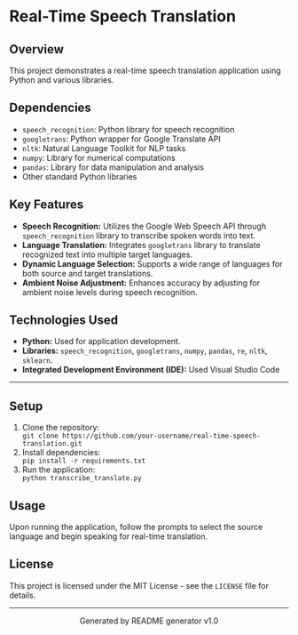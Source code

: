 <!DOCTYPE html>
<html lang="en">
<body>
    <h1>Real-Time Speech Translation</h1>
    <h2>Overview</h2>
    <p>This project demonstrates a real-time speech translation application using Python and various libraries.</p>
    <h2>Dependencies</h2>
    <ul>
        <li><code>speech_recognition</code>: Python library for speech recognition</li>
        <li><code>googletrans</code>: Python wrapper for Google Translate API</li>
        <li><code>nltk</code>: Natural Language Toolkit for NLP tasks</li>
        <li><code>numpy</code>: Library for numerical computations</li>
        <li><code>pandas</code>: Library for data manipulation and analysis</li>
        <li>Other standard Python libraries</li>
    </ul>
    <h2>Key Features</h2>
    <ul>
        <li><strong>Speech Recognition:</strong> Utilizes the Google Web Speech API through <code>speech_recognition</code> library to transcribe spoken words into text.</li>
        <li><strong>Language Translation:</strong> Integrates <code>googletrans</code> library to translate recognized text into multiple target languages.</li>
        <li><strong>Dynamic Language Selection:</strong> Supports a wide range of languages for both source and target translations.</li>
        <li><strong>Ambient Noise Adjustment:</strong> Enhances accuracy by adjusting for ambient noise levels during speech recognition.</li>
    </ul>
    <h2>Technologies Used</h2>
    <ul>
        <li><strong>Python:</strong> Used for application development.</li>
        <li><strong>Libraries:</strong> <code>speech_recognition</code>, <code>googletrans</code>, <code>numpy</code>, <code>pandas</code>, <code>re</code>, <code>nltk</code>, <code>sklearn</code>.</li>
        <li><strong>Integrated Development Environment (IDE):</strong> Used Visual Studio Code</li>
    </ul>
    <hr>
    <h2>Setup</h2>
    <ol>
        <li>Clone the repository:</li>
        <code>git clone https://github.com/your-username/real-time-speech-translation.git</code>
        <li>Install dependencies:</li>
        <code>pip install -r requirements.txt</code>
        <li>Run the application:</li>
        <code>python transcribe_translate.py</code>
    </ol>
    <h2>Usage</h2>
    <p>Upon running the application, follow the prompts to select the source language and begin speaking for real-time translation.</p>
    <h2>License</h2>
    <p>This project is licensed under the MIT License - see the <code>LICENSE</code> file for details.</p>
    <hr>
    <p align="center">Generated by README generator v1.0</p>
</body>
</html>

